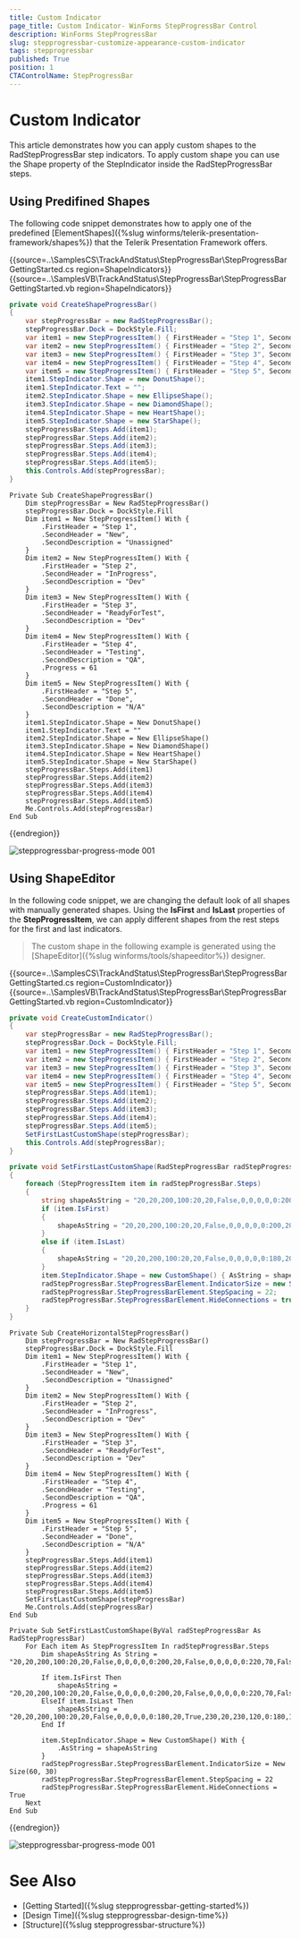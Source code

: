 ```yaml
---
title: Custom Indicator 
page_title: Custom Indicator- WinForms StepProgressBar Control
description: WinForms StepProgressBar 
slug: stepprogressbar-customize-appearance-custom-indicator
tags: stepprogressbar
published: True
position: 1
CTAControlName: StepProgressBar
---
```


# Custom Indicator  

This article demonstrates how you can apply custom shapes to the RadStepProgressBar step indicators. To apply custom shape you can use the Shape property of the StepIndicator inside the RadStepProgressBar steps.

## Using Predifined Shapes

The following code snippet demonstrates how to apply one of the predefined [ElementShapes]({%slug winforms/telerik-presentation-framework/shapes%}) that the Telerik Presentation Framework offers.

{{source=..\SamplesCS\TrackAndStatus\StepProgressBar\StepProgressBarGettingStarted.cs region=ShapeIndicators}} 
{{source=..\SamplesVB\TrackAndStatus\StepProgressBar\StepProgressBarGettingStarted.vb region=ShapeIndicators}} 

````C#
private void CreateShapeProgressBar()
{
    var stepProgressBar = new RadStepProgressBar();
    stepProgressBar.Dock = DockStyle.Fill;
    var item1 = new StepProgressItem() { FirstHeader = "Step 1", SecondHeader = "New", SecondDescription = "Unassigned" };
    var item2 = new StepProgressItem() { FirstHeader = "Step 2", SecondHeader = "InProgress", SecondDescription = "Dev" };
    var item3 = new StepProgressItem() { FirstHeader = "Step 3", SecondHeader = "ReadyForTest", SecondDescription = "Dev" };
    var item4 = new StepProgressItem() { FirstHeader = "Step 4", SecondHeader = "Testing", SecondDescription = "QA", Progress = 61, };
    var item5 = new StepProgressItem() { FirstHeader = "Step 5", SecondHeader = "Done", SecondDescription = "N/A" };
    item1.StepIndicator.Shape = new DonutShape();
    item1.StepIndicator.Text = "";
    item2.StepIndicator.Shape = new EllipseShape();
    item3.StepIndicator.Shape = new DiamondShape();
    item4.StepIndicator.Shape = new HeartShape();
    item5.StepIndicator.Shape = new StarShape();
    stepProgressBar.Steps.Add(item1);
    stepProgressBar.Steps.Add(item2);
    stepProgressBar.Steps.Add(item3);
    stepProgressBar.Steps.Add(item4);
    stepProgressBar.Steps.Add(item5);
    this.Controls.Add(stepProgressBar);
}

````
````VB.NET
Private Sub CreateShapeProgressBar()
    Dim stepProgressBar = New RadStepProgressBar()
    stepProgressBar.Dock = DockStyle.Fill
    Dim item1 = New StepProgressItem() With {
        .FirstHeader = "Step 1",
        .SecondHeader = "New",
        .SecondDescription = "Unassigned"
    }
    Dim item2 = New StepProgressItem() With {
        .FirstHeader = "Step 2",
        .SecondHeader = "InProgress",
        .SecondDescription = "Dev"
    }
    Dim item3 = New StepProgressItem() With {
        .FirstHeader = "Step 3",
        .SecondHeader = "ReadyForTest",
        .SecondDescription = "Dev"
    }
    Dim item4 = New StepProgressItem() With {
        .FirstHeader = "Step 4",
        .SecondHeader = "Testing",
        .SecondDescription = "QA",
        .Progress = 61
    }
    Dim item5 = New StepProgressItem() With {
        .FirstHeader = "Step 5",
        .SecondHeader = "Done",
        .SecondDescription = "N/A"
    }
    item1.StepIndicator.Shape = New DonutShape()
    item1.StepIndicator.Text = ""
    item2.StepIndicator.Shape = New EllipseShape()
    item3.StepIndicator.Shape = New DiamondShape()
    item4.StepIndicator.Shape = New HeartShape()
    item5.StepIndicator.Shape = New StarShape()
    stepProgressBar.Steps.Add(item1)
    stepProgressBar.Steps.Add(item2)
    stepProgressBar.Steps.Add(item3)
    stepProgressBar.Steps.Add(item4)
    stepProgressBar.Steps.Add(item5)
    Me.Controls.Add(stepProgressBar)
End Sub

````

{{endregion}}

![stepprogressbar-progress-mode 001](images/stepprogressbar-appearance-customindicator001.png)

## Using ShapeEditor

In the following code snippet, we are changing the default look of all shapes with manually generated shapes. Using the __IsFirst__ and __IsLast__ properties of the __StepProgressItem__, we can apply different shapes from the rest steps for the first and last indicators.

> The custom shape in the following example is generated using the [ShapeEditor]({%slug winforms/tools/shapeeditor%}) designer.

{{source=..\SamplesCS\TrackAndStatus\StepProgressBar\StepProgressBarGettingStarted.cs region=CustomIndicator}} 
{{source=..\SamplesVB\TrackAndStatus\StepProgressBar\StepProgressBarGettingStarted.vb region=CustomIndicator}} 

````C#
private void CreateCustomIndicator()
{
    var stepProgressBar = new RadStepProgressBar();
    stepProgressBar.Dock = DockStyle.Fill;
    var item1 = new StepProgressItem() { FirstHeader = "Step 1", SecondHeader = "New", SecondDescription = "Unassigned" };
    var item2 = new StepProgressItem() { FirstHeader = "Step 2", SecondHeader = "InProgress", SecondDescription = "Dev" };
    var item3 = new StepProgressItem() { FirstHeader = "Step 3", SecondHeader = "ReadyForTest", SecondDescription = "Dev" };
    var item4 = new StepProgressItem() { FirstHeader = "Step 4", SecondHeader = "Testing", SecondDescription = "QA", Progress = 61, };
    var item5 = new StepProgressItem() { FirstHeader = "Step 5", SecondHeader = "Done", SecondDescription = "N/A" };
    stepProgressBar.Steps.Add(item1);
    stepProgressBar.Steps.Add(item2);
    stepProgressBar.Steps.Add(item3);
    stepProgressBar.Steps.Add(item4);
    stepProgressBar.Steps.Add(item5);
    SetFirstLastCustomShape(stepProgressBar);
    this.Controls.Add(stepProgressBar);
}

private void SetFirstLastCustomShape(RadStepProgressBar radStepProgressBar)
{
    foreach (StepProgressItem item in radStepProgressBar.Steps)
    {
        string shapeAsString = "20,20,200,100:20,20,False,0,0,0,0,0:200,20,False,0,0,0,0,0:220,70,False,0,0,0,0,0:200,120,False,0,0,0,0,0:20,120,False,0,0,0,0,0:40,70,False,0,0,0,0,0:";
        if (item.IsFirst)
        {
            shapeAsString = "20,20,200,100:20,20,False,0,0,0,0,0:200,20,False,0,0,0,0,0:220,70,False,0,0,0,0,0:200,120,False,0,0,0,0,0:20,120,False,0,0,0,0,0:";
        }
        else if (item.IsLast)
        {
            shapeAsString = "20,20,200,100:20,20,False,0,0,0,0,0:180,20,True,230,20,230,120,0:180,120,False,0,0,0,0,0:20,120,False,0,0,0,0,0:40,70,False,0,0,0,0,0:";
        }
        item.StepIndicator.Shape = new CustomShape() { AsString = shapeAsString };
        radStepProgressBar.StepProgressBarElement.IndicatorSize = new Size(60, 30);
        radStepProgressBar.StepProgressBarElement.StepSpacing = 22;
        radStepProgressBar.StepProgressBarElement.HideConnections = true;
    }
}

````
````VB.NET
Private Sub CreateHorizontalStepProgressBar()
	Dim stepProgressBar = New RadStepProgressBar()
	stepProgressBar.Dock = DockStyle.Fill
	Dim item1 = New StepProgressItem() With {
		.FirstHeader = "Step 1",
		.SecondHeader = "New",
		.SecondDescription = "Unassigned"
	}
	Dim item2 = New StepProgressItem() With {
		.FirstHeader = "Step 2",
		.SecondHeader = "InProgress",
		.SecondDescription = "Dev"
	}
	Dim item3 = New StepProgressItem() With {
		.FirstHeader = "Step 3",
		.SecondHeader = "ReadyForTest",
		.SecondDescription = "Dev"
	}
	Dim item4 = New StepProgressItem() With {
		.FirstHeader = "Step 4",
		.SecondHeader = "Testing",
		.SecondDescription = "QA",
		.Progress = 61
	}
	Dim item5 = New StepProgressItem() With {
		.FirstHeader = "Step 5",
		.SecondHeader = "Done",
		.SecondDescription = "N/A"
	}
	stepProgressBar.Steps.Add(item1)
	stepProgressBar.Steps.Add(item2)
	stepProgressBar.Steps.Add(item3)
	stepProgressBar.Steps.Add(item4)
	stepProgressBar.Steps.Add(item5)
	SetFirstLastCustomShape(stepProgressBar)
	Me.Controls.Add(stepProgressBar)
End Sub

Private Sub SetFirstLastCustomShape(ByVal radStepProgressBar As RadStepProgressBar)
	For Each item As StepProgressItem In radStepProgressBar.Steps
		Dim shapeAsString As String = "20,20,200,100:20,20,False,0,0,0,0,0:200,20,False,0,0,0,0,0:220,70,False,0,0,0,0,0:200,120,False,0,0,0,0,0:20,120,False,0,0,0,0,0:40,70,False,0,0,0,0,0:"

		If item.IsFirst Then
			shapeAsString = "20,20,200,100:20,20,False,0,0,0,0,0:200,20,False,0,0,0,0,0:220,70,False,0,0,0,0,0:200,120,False,0,0,0,0,0:20,120,False,0,0,0,0,0:"
		ElseIf item.IsLast Then
			shapeAsString = "20,20,200,100:20,20,False,0,0,0,0,0:180,20,True,230,20,230,120,0:180,120,False,0,0,0,0,0:20,120,False,0,0,0,0,0:40,70,False,0,0,0,0,0:"
		End If

		item.StepIndicator.Shape = New CustomShape() With {
			.AsString = shapeAsString
		}
		radStepProgressBar.StepProgressBarElement.IndicatorSize = New Size(60, 30)
		radStepProgressBar.StepProgressBarElement.StepSpacing = 22
		radStepProgressBar.StepProgressBarElement.HideConnections = True
	Next
End Sub

````

{{endregion}}

![stepprogressbar-progress-mode 001](images/stepprogressbar-appearance-customindicator002.png)

# See Also

* [Getting Started]({%slug stepprogressbar-getting-started%})
* [Design Time]({%slug stepprogressbar-design-time%}) 
* [Structure]({%slug stepprogressbar-structure%}) 
 
        
